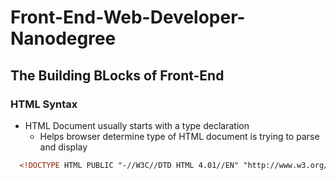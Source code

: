 # Front-End-Web-Developer-Nanodegree

## The Building BLocks of Front-End

### HTML Syntax

- HTML Document usually starts with a type declaration
  - Helps browser determine type of HTML document is trying to parse and display
```html
  <!DOCTYPE HTML PUBLIC "-//W3C//DTD HTML 4.01//EN" "http://www.w3.org/TY/html4/strict/dtd">
```
